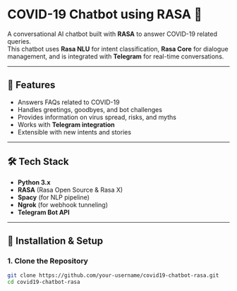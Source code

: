 # COVID-19 Chatbot using RASA 🤖

A conversational AI chatbot built with **RASA** to answer COVID-19 related queries.  
This chatbot uses **Rasa NLU** for intent classification, **Rasa Core** for dialogue management, and is integrated with **Telegram** for real-time conversations.  

---

## 📌 Features
- Answers FAQs related to COVID-19  
- Handles greetings, goodbyes, and bot challenges  
- Provides information on virus spread, risks, and myths  
- Works with **Telegram integration**  
- Extensible with new intents and stories  

---

## 🛠️ Tech Stack
- **Python 3.x**  
- **RASA** (Rasa Open Source & Rasa X)  
- **Spacy** (for NLP pipeline)  
- **Ngrok** (for webhook tunneling)  
- **Telegram Bot API**  

---

## 🚀 Installation & Setup

### 1. Clone the Repository
```bash
git clone https://github.com/your-username/covid19-chatbot-rasa.git
cd covid19-chatbot-rasa
